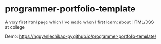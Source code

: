 # programmer-portfolio-template
A very first html page which I've made when I first learnt about HTML/CSS at college

Demo: https://nguyenlechibao-py.github.io/programmer-portfolio-template/
